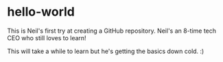 # hello-world
This is Neil's first try at creating a GitHub repository. Neil's an 8-time tech CEO who still loves to learn!

This will take a while to learn but he's getting the basics down cold. :)
